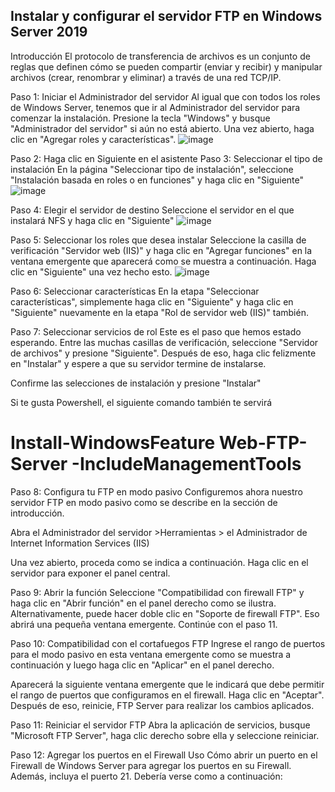 ## Instalar y configurar el servidor FTP en Windows Server 2019

Introducción
El protocolo de transferencia de archivos es un conjunto de reglas que definen cómo se pueden compartir (enviar y recibir) y manipular archivos (crear, renombrar y eliminar) a través de una red TCP/IP. 

Paso 1: Iniciar el Administrador del servidor
Al igual que con todos los roles de Windows Server, tenemos que ir al Administrador del servidor para comenzar la instalación. Presione la tecla "Windows" y busque "Administrador del servidor" si aún no está abierto. Una vez abierto, haga clic en "Agregar roles y características".
![image](https://github.com/calles/GII_Redes/assets/22343642/f27bb1f1-6a63-4ed3-b567-a340b958388e)


Paso 2: Haga clic en Siguiente en el asistente
Paso 3: Seleccionar el tipo de instalación
En la página "Seleccionar tipo de instalación", seleccione "Instalación basada en roles o en funciones" y haga clic en "Siguiente"
![image](https://github.com/calles/GII_Redes/assets/22343642/47afb4f2-6969-4c10-b455-98d2295baf2f)


Paso 4: Elegir el servidor de destino
Seleccione el servidor en el que instalará NFS y haga clic en "Siguiente"
![image](https://github.com/calles/GII_Redes/assets/22343642/4fbf43c3-1fbc-4188-ab3b-782c401499a4)


Paso 5: Seleccionar los roles que desea instalar
Seleccione la casilla de verificación "Servidor web (IIS)" y haga clic en "Agregar funciones" en la ventana emergente que aparecerá como se muestra a continuación. Haga clic en "Siguiente" una vez hecho esto.
![image](https://github.com/calles/GII_Redes/assets/22343642/c3d41229-e33b-4002-805a-2983f2eb20be)


Paso 6: Seleccionar características
En la etapa "Seleccionar características", simplemente haga clic en "Siguiente" y haga clic en "Siguiente" nuevamente en la etapa "Rol de servidor web (IIS)" también.


Paso 7: Seleccionar servicios de rol
Este es el paso que hemos estado esperando. Entre las muchas casillas de verificación, seleccione "Servidor de archivos" y presione "Siguiente". Después de eso, haga clic felizmente en "Instalar" y espere a que su servidor termine de instalarse.


Confirme las selecciones de instalación y presione "Instalar"


Si te gusta Powershell, el siguiente comando también te servirá

# Install-WindowsFeature Web-FTP-Server -IncludeManagementTools

Paso 8: Configura tu FTP en modo pasivo
Configuremos ahora nuestro servidor FTP en modo pasivo como se describe en la sección de introducción.

Abra el Administrador del servidor >Herramientas > el Administrador de Internet Information Services (IIS)


Una vez abierto, proceda como se indica a continuación. Haga clic en el servidor para exponer el panel central.


Paso 9: Abrir la función
Seleccione "Compatibilidad con firewall FTP" y haga clic en "Abrir función" en el panel derecho como se ilustra. Alternativamente, puede hacer doble clic en "Soporte de firewall FTP". Eso abrirá una pequeña ventana emergente. Continúe con el paso 11.


Paso 10: Compatibilidad con el cortafuegos FTP
Ingrese el rango de puertos para el modo pasivo en esta ventana emergente como se muestra a continuación y luego haga clic en "Aplicar" en el panel derecho.


Aparecerá la siguiente ventana emergente que le indicará que debe permitir el rango de puertos que configuramos en el firewall. Haga clic en "Aceptar". Después de eso, reinicie, FTP Server para realizar los cambios aplicados.

Paso 11: Reiniciar el servidor FTP
Abra la aplicación de servicios, busque "Microsoft FTP Server", haga clic derecho sobre ella y seleccione reiniciar.


Paso 12: Agregar los puertos en el Firewall
Uso Cómo abrir un puerto en el Firewall de Windows Server para agregar los puertos en su Firewall. Además, incluya el puerto 21. Debería verse como a continuación:

